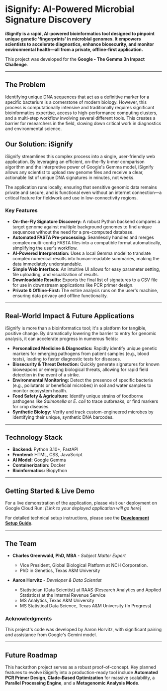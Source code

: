 # iSignify: AI-Powered Microbial Signature Discovery

**iSignify is a rapid, AI-powered bioinformatics tool designed to pinpoint unique genetic 'fingerprints' in microbial genomes. It empowers scientists to accelerate diagnostics, enhance biosecurity, and monitor environmental health—all from a private, offline-first application.**

This project was developed for the **Google - The Gemma 3n Impact Challenge**.

---

## The Problem

Identifying unique DNA sequences that act as a definitive marker for a specific bacterium is a cornerstone of modern biology. However, this process is computationally intensive and traditionally requires significant bioinformatics expertise, access to high-performance computing clusters, and a multi-step workflow involving several different tools. This creates a barrier for researchers in the field, slowing down critical work in diagnostics and environmental science.

## Our Solution: iSignify

iSignify streamlines this complex process into a single, user-friendly web application. By leveraging an efficient, on-the-fly k-mer comparison algorithm and the interpretive power of Google's Gemma model, iSignify allows any scientist to upload raw genome files and receive a clear, actionable list of unique DNA signatures in minutes, not weeks.

The application runs locally, ensuring that sensitive genomic data remains private and secure, and is functional even without an internet connection—a critical feature for fieldwork and use in low-connectivity regions.

### Key Features
* **On-the-Fly Signature Discovery:** A robust Python backend compares a target genome against multiple background genomes to find unique sequences without the need for a pre-computed database.
* **Automated FASTA Pre-processing:** Seamlessly handles and merges complex multi-contig FASTA files into a compatible format automatically, simplifying the user's workflow.
* **AI-Powered Interpretation:** Uses a local Gemma model to translate complex numerical results into human-readable summaries, making the data immediately understandable.
* **Simple Web Interface:** An intuitive UI allows for easy parameter setting, file uploading, and visualization of results.
* **Downloadable Results:** Exports the final list of signatures to a CSV file for use in downstream applications like PCR primer design.
* **Private & Offline-First:** The entire analysis runs on the user's machine, ensuring data privacy and offline functionality.

---

## Real-World Impact & Future Applications

iSignify is more than a bioinformatics tool; it's a platform for tangible, positive change. By dramatically lowering the barrier to entry for genomic analysis, it can accelerate progress in numerous fields:

* **Personalized Medicine & Diagnostics:** Rapidly identify unique genetic markers for emerging pathogens from patient samples (e.g., blood tests), leading to faster diagnostic tests for diseases.
* **Biosecurity & Threat Detection:** Quickly generate signatures for known bioweapons or emerging biological threats, allowing for rapid field detection in the event of a strike.
* **Environmental Monitoring:** Detect the presence of specific bacteria (e.g., pollutants or beneficial microbes) in soil and water samples to monitor ecosystem health.
* **Food Safety & Agriculture:** Identify unique strains of foodborne pathogens like *Salmonella* or *E. coli* to trace outbreaks, or find markers for crop diseases.
* **Synthetic Biology:** Verify and track custom-engineered microbes by identifying their unique, synthetic DNA barcodes.

---

## Technology Stack
* **Backend:** Python 3.10+, FastAPI
* **Frontend:** HTML, CSS, JavaScript
* **AI Model:** Google Gemma
* **Containerization:** Docker
* **Bioinformatics:** Biopython

---

## Getting Started & Live Demo

For a live demonstration of the application, please visit our deployment on Google Cloud Run:
*[Link to your deployed application will go here]*

For detailed technical setup instructions, please see the [**Development Setup Guide**](docs/DEVELOPMENT_SETUP.md).

---

## The Team

* **Charles Greenwald, PhD, MBA** - *Subject Matter Expert*
    * Vice President, Global Biological Platform at NCH Corporation.
    * PhD in Genetics, Texas A&M University

* **Aaron Horvitz** - *Developer & Data Scientist*
    * Statistician (Data Scientist) at RAAS (Research Analytics and Applied Statistics) at the Internal Revenue Service
    * MS Analytics, Texas A&M University
    * MS Statistical Data Science, Texas A&M University (In Progress)

### Acknowledgments

This project's code was developed by Aaron Horvitz, with significant pairing and assistance from Google's Gemini model.

---

## Future Roadmap

This hackathon project serves as a robust proof-of-concept. Key planned features to evolve iSignify into a production-ready tool include **Automated PCR Primer Design**, **Clade-Based Optimization** for massive scalability, a **Parallel Processing Engine**, and a **Metagenomic Analysis Mode**.
